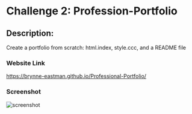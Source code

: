 # Challenge 2: Profession-Portfolio

## Description: 
Create a portfolio from scratch: html.index, style.ccc, and a README file

### Website Link
https://brynne-eastman.github.io/Professional-Portfolio/

### Screenshot
![screenshot](./assets/images/Professional-Portfolio-Challenge.png)
